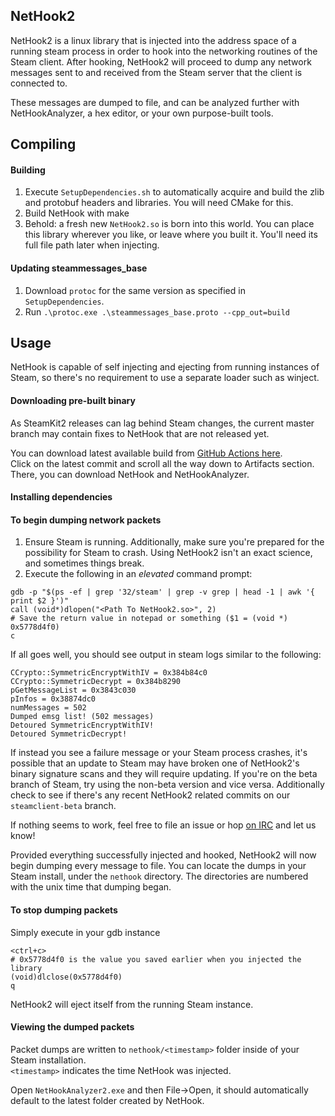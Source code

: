 ## NetHook2

NetHook2 is a linux library that is injected into the address space of a running steam process in order to hook into the networking routines of the Steam client. After hooking, NetHook2 will proceed to dump any network messages sent to and received from the Steam server that the client is connected to.

These messages are dumped to file, and can be analyzed further with NetHookAnalyzer, a hex editor, or your own purpose-built tools.

## Compiling

#### Building

1. Execute `SetupDependencies.sh` to automatically acquire and build the zlib and protobuf headers and libraries. You will need CMake for this.
2. Build NetHook with make
3. Behold: a fresh new `NetHook2.so` is born into this world. You can place this library wherever you like, or leave where you built it. You'll need its full file path later when injecting.

#### Updating steammessages_base

1. Download `protoc` for the same version as specified in `SetupDependencies`.
2. Run `.\protoc.exe .\steammessages_base.proto --cpp_out=build`

## Usage

NetHook is capable of self injecting and ejecting from running instances of Steam, so there's no requirement to use a separate loader such as winject.

#### Downloading pre-built binary

As SteamKit2 releases can lag behind Steam changes, the current master branch may contain fixes to NetHook that are not released yet.

You can download latest available build from [GitHub Actions here](https://github.com/SteamRE/SteamKit/actions).  
Click on the latest commit and scroll all the way down to Artifacts section.
There, you can download NetHook and NetHookAnalyzer.

#### Installing dependencies


#### To begin dumping network packets

1. Ensure Steam is running. Additionally, make sure you're prepared for the possibility for Steam to crash. Using NetHook2 isn't an exact science, and sometimes things break.
2. Execute the following in an _elevated_ command prompt: 
```
gdb -p "$(ps -ef | grep '32/steam' | grep -v grep | head -1 | awk '{ print $2 }')"
call (void*)dlopen("<Path To NetHook2.so>", 2)
# Save the return value in notepad or something ($1 = (void *) 0x5778d4f0)
c
```

If all goes well, you should see output in steam logs similar to the following:

```
CCrypto::SymmetricEncryptWithIV = 0x384b84c0
CCrypto::SymmetricDecrypt = 0x384b8290
pGetMessageList = 0x3843c030
pInfos = 0x38874dc0
numMessages = 502
Dumped emsg list! (502 messages)
Detoured SymmetricEncryptWithIV!
Detoured SymmetricDecrypt!
```

If instead you see a failure message or your Steam process crashes, it's possible that an update to Steam may have broken one of NetHook2's binary signature scans and they will require updating. If you're on the beta branch of Steam, try using the non-beta version and vice versa. Additionally check to see if there's any recent NetHook2 related commits on our `steamclient-beta` branch.

If nothing seems to work, feel free to file an issue or hop [on IRC](https://github.com/SteamRE/SteamKit/wiki#contact) and let us know!

Provided everything successfully injected and hooked, NetHook2 will now begin dumping every message to file. You can locate the dumps in your Steam install, under the `nethook` directory. The directories are numbered with the unix time that dumping began.

#### To stop dumping packets

Simply execute in your gdb instance 
```
<ctrl+c>
# 0x5778d4f0 is the value you saved earlier when you injected the library
(void)dlclose(0x5778d4f0)
q
```

NetHook2 will eject itself from the running Steam instance.

#### Viewing the dumped packets

Packet dumps are written to `nethook/<timestamp>` folder inside of your Steam installation.  
`<timestamp>` indicates the time NetHook was injected.

Open `NetHookAnalyzer2.exe` and then File->Open, it should automatically default to the latest folder created by NetHook.
